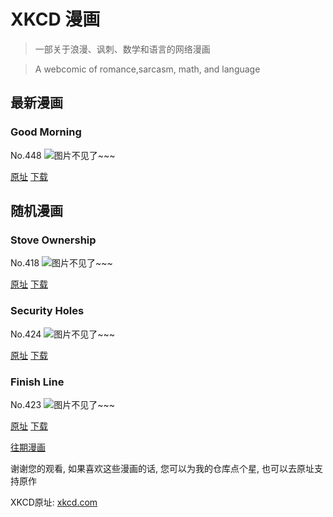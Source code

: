 # XKCD 漫画


> 一部关于浪漫、讽刺、数学和语言的网络漫画

> A webcomic of romance,sarcasm, math, and language


## 最新漫画
### Good Morning
No.448
![图片不见了~~~](https://imgs.xkcd.com/comics/good_morning.png)

[原址](https://xkcd.com//448) [下载](https://imgs.xkcd.com/comics/good_morning.png)



## 随机漫画
### Stove Ownership
No.418
![图片不见了~~~](https://imgs.xkcd.com/comics/stove_ownership.png)

[原址](https://xkcd.com//418) [下载](https://imgs.xkcd.com/comics/stove_ownership.png)



### Security Holes
No.424
![图片不见了~~~](https://imgs.xkcd.com/comics/security_holes.png)

[原址](https://xkcd.com//424) [下载](https://imgs.xkcd.com/comics/security_holes.png)



### Finish Line
No.423
![图片不见了~~~](https://imgs.xkcd.com/comics/finish_line.png)

[原址](https://xkcd.com//423) [下载](https://imgs.xkcd.com/comics/finish_line.png)



[往期漫画](image/)

谢谢您的观看, 如果喜欢这些漫画的话, 
您可以为我的仓库点个星, 也可以去原址支持原作

XKCD原址: [xkcd.com](https://xkcd.com)

